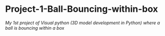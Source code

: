 # Project-1-Ball-Bouncing-within-box
 _My 1st project of Visual python (3D model development in Python) where a ball is bouncing within a box_

